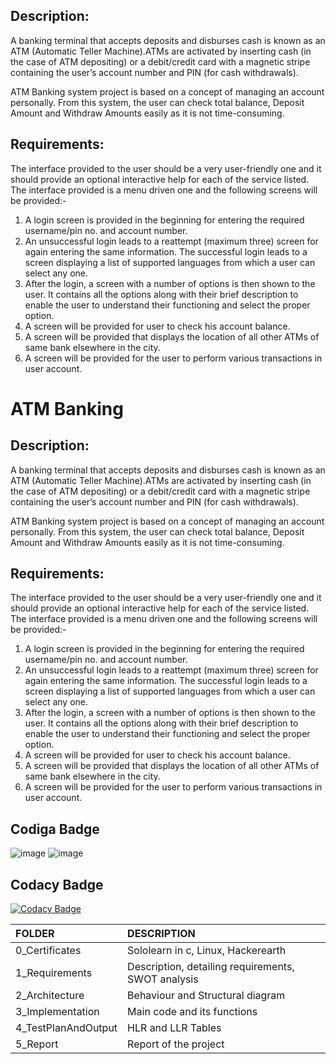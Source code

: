 ## Description:

A banking terminal that accepts deposits and disburses cash is known as an ATM (Automatic Teller Machine).ATMs are activated by inserting cash (in the case of ATM depositing) or a debit/credit card with a magnetic stripe containing the user’s account number and PIN (for cash withdrawals).

ATM Banking system project is based on a concept of managing an account personally. From this system, the user can check total balance, Deposit Amount and Withdraw Amounts easily as it is not time-consuming.

## Requirements:

The interface provided to the user should be a very user-friendly one and it should provide an optional interactive help for each of the service listed. The interface provided is a menu driven one and the following screens will be provided:-

1. A login screen is provided in the beginning for entering the required username/pin no. and account number.
2. An unsuccessful login leads to a reattempt (maximum three) screen for again entering the same information. The successful login leads to a screen displaying a list of supported languages from which a user can select any one.
3. After the login, a screen with a number of options is then shown to the user. It contains all the options along with their brief description to enable the user to understand their functioning and select the proper option.
4. A screen will be provided for user to check his account balance.
5. A screen will be provided that displays the location of all other ATMs of same bank elsewhere in the city.
6. A screen will be provided for the user to perform various transactions in user account.

# ATM Banking

## Description:

A banking terminal that accepts deposits and disburses cash is known as an ATM (Automatic Teller Machine).ATMs are activated by inserting cash (in the case of ATM depositing) or a debit/credit card with a magnetic stripe containing the user’s account number and PIN (for cash withdrawals).

ATM Banking system project is based on a concept of managing an account personally. From this system, the user can check total balance, Deposit Amount and Withdraw Amounts easily as it is not time-consuming.

## Requirements:

The interface provided to the user should be a very user-friendly one and it should provide an optional interactive help for each of the service listed. The interface provided is a menu driven one and the following screens will be provided:-

1. A login screen is provided in the beginning for entering the required username/pin no. and account number.
2. An unsuccessful login leads to a reattempt (maximum three) screen for again entering the same information. The successful login leads to a screen displaying a list of supported languages from which a user can select any one.
3. After the login, a screen with a number of options is then shown to the user. It contains all the options along with their brief description to enable the user to understand their functioning and select the proper option.
4. A screen will be provided for user to check his account balance.
5. A screen will be provided that displays the location of all other ATMs of same bank elsewhere in the city.
6. A screen will be provided for the user to perform various transactions in user account.

## Codiga Badge
![image](https://user-images.githubusercontent.com/98868331/156333247-67b389c9-99fd-48e5-ab5d-edee44c3f491.png)
![image](https://user-images.githubusercontent.com/98868331/156333290-2b88dc81-54cc-4d64-a197-7ecffcfea8ba.png)


## Codacy Badge
[![Codacy Badge](https://app.codacy.com/project/badge/Grade/41934f9e1744482cab4b7b3f2ed841d7)](https://www.codacy.com/gh/Gp-4/M1_ProjectGoal_-Type-/dashboard?utm_source=github.com&amp;utm_medium=referral&amp;utm_content=Gp-4/M1_ProjectGoal_-Type-&amp;utm_campaign=Badge_Grade)

|FOLDER|DESCRIPTION|
|:-----|:----------|
|0_Certificates|Sololearn in c, Linux, Hackerearth|
|1_Requirements|Description, detailing requirements, SWOT analysis
|2_Architecture|Behaviour and Structural diagram|
|3_Implementation|Main code and its functions|
|4_TestPlanAndOutput|HLR and LLR Tables|
|5_Report|Report of the project|

